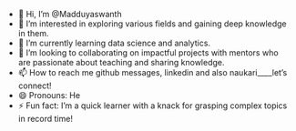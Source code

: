 - 👋 Hi, I’m @Madduyaswanth
- 👀 I’m interested in exploring various fields and gaining deep knowledge in them.
- 🌱 I’m currently learning data science and analytics.
- 💞️ I’m looking to collaborating on impactful projects with mentors who are passionate about teaching and sharing knowledge.
- 📫 How to reach me github messages, linkedin and also naukari____let’s connect!
- 😄 Pronouns: He
- ⚡ Fun fact: I’m a quick learner with a knack for grasping complex topics in record time!

<!---
Madduyaswanth/Madduyaswanth is a ✨ special ✨ repository because its `README.md` (this file) appears on your GitHub profile.
You can click the Preview link to take a look at your changes.
--->
